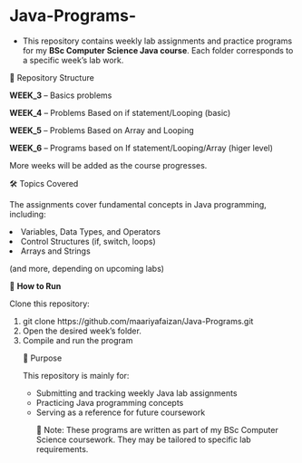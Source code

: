 # Java-Programs-

- This repository contains weekly lab assignments and practice programs for my **BSc Computer Science Java course**.
Each folder corresponds to a specific week’s lab work.

📂 Repository Structure

**WEEK_3** – Basics problems

**WEEK_4** – Problems Based on if statement/Looping (basic)

**WEEK_5** – Problems Based on Array and Looping 

**WEEK_6** – Programs based on If statement/Looping/Array (higer level)

More weeks will be added as the course progresses.

🛠️ Topics Covered

The assignments cover fundamental concepts in Java programming, including:
<ls>

<li>Variables, Data Types, and Operators

<li>Control Structures (if, switch, loops)

<li>Arrays and Strings

(and more, depending on upcoming labs)

🚀 **How to Run**

Clone this repository:
<ol>
<li>git clone https://github.com/maariyafaizan/Java-Programs.git</li>

<li>Open the desired week’s folder.</li>

<li>Compile and run the program

🎯 Purpose

This repository is mainly for:
<ul>

<li>Submitting and tracking weekly Java lab assignments

<li>Practicing Java programming concepts

<li>Serving as a reference for future coursework

📌 Note: These programs are written as part of my BSc Computer Science coursework. They may be tailored to specific lab requirements.
